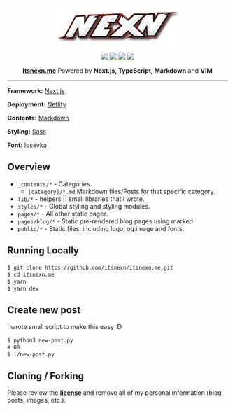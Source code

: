 <!-- Made by Nexn with VIM :) -->
<p align="center">
  <img height=90 src="/public/static/images/logo.png">
</p>

<div align="center">
    <div>
        <img src="https://img.shields.io/github/stars/itsnexn/itsnexn.me?style=flat-square"/>
        <img src="https://img.shields.io/github/languages/count/itsnexn/itsnexn.me?style=flat-square"/>
        <img src="https://img.shields.io/github/license/itsnexn/itsnexn.me?style=flat-square" />
        <img src="https://api.netlify.com/api/v1/badges/52bb8c6d-3f75-4a08-b0a5-5fba5b82261e/deploy-status" />
    </div>
<p><strong><a href="https://itsnexn.me">Itsnexn.me</a></strong> Powered by <strong>Next.js, TypeScript, Markdown</strong> and <strong>VIM</strong></p>
</div>

---

**Framework:** [Next.js](https://nextjs.org/)

**Deployment:** [Netlify](https://www.netlify.com/)

**Contents:** [Markdown](https://www.markdownguide.org/)

**Styling:** [Sass](https://sass-lang.com/)

**Font:** [Iosevka](https://github.com/be5invis/Iosevka)

## Overview

- `_contents/*` - Categories.
  - `[category]/*.md` Markdown files/Posts for that specific category.
- `lib/*` - helpers || small libraries that i wrote.
- `styles/*` - Global styling and styling modules.
- `pages/*` - All other static pages.
- `pages/blog/*` - Static pre-rendered blog pages using marked.
- `public/*` - Static files. including logo, og:image and fonts.

## Running Locally

```
$ git clone https://github.com/itsnexn/itsnexn.me.git
$ cd itsnexn.me
$ yarn
$ yarn dev
```

## Create new post
i wrote small script to make this easy :D

```
$ python3 new-post.py
# OR
$ ./new-post.py
```

## Cloning / Forking
Please review the **[license](./LICENSE.txt)** and remove all of my personal information (blog posts, images, etc.).
